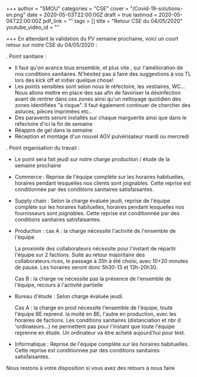 +++
author = "SMOU"
categories = "CSE"
cover = "/Covid-19-solutions-en.png"
date = 2020-05-03T22:00:00Z
draft = true
lastmod = 2020-05-04T22:00:00Z
pdf_link = ""
tags = []
title = "Retour CSE du 04/05/2020"
youtube_video_id = ""

+++
En attendant la validation du PV semaine prochaine, voici un court retour sur notre CSE du 04/05/2020 :

. Point sanitaire :

* Il faut qu'on avance tous ensemble, et plus vite , sur l'amélioration de nos conditions sanitaires. N'hésitez pas à faire des suggestions à vos TL lors des kick off et initier quelque chose!
* Les points sensibles sont selon nous le réfectoire, les vestiaires, WC... Nous allons mettre en place des sas afin de favoriser la désinfection avant de rentrer dans ces zones ainsi qu'un nettoyage quotidien des zones identifiées "à risque". Il faut également continuer de chercher des astuces, pièces imprimées etc..
* Des paravents seront installés sur chaque marguerite ainsi que dans le réfectoire d'ici la fin de semaine
* Réappro de gel dans la semaine
* Réception et montage d'un nouvel AGV pulvérisateur mardi ou mercredi

. Point organisation du travail :

* Le point sera fait jeudi sur notre charge production / étude de la semaine prochaine
* Commerce : Reprise de l'équipe complète sur les horaires habituelles, horaires pendant lesquelles nos clients sont joignables. Cette reprise est conditionnée par des conditions sanitaires satisfaisantes.
* Supply chain : Selon la charge évaluée jeudi, reprise de l'équipe complète sur les horaires habituelles, horaires pendant lesquelles nos fournisseurs sont joignables. Cette reprise est conditionnée par des conditions sanitaires satisfaisantes.
* Production : cas A : la charge nécessite l'activité de l'ensemble de l'équipe

  La proximité des collaborateurs nécessite pour l'instant de répartir l'équipe sur 2 factions. Suite au retour majoritaire des collaborateurs.rices, le passage à 35h à été choisi, avec 10+20 minutes de pause. Les horaires seront donc 5h30-13 et 13h-20h30.

  Cas B : la charge ne nécessite pas la présence de l'ensemble de l'équipe, recours à l'activité partielle
* Bureau d'étude : Selon charge évaluée jeudi.

  Cas A : la charge en prod nécessite l'ensemble de l'équipe, toute l'équipe BE reprend. la moité en BE, l'autre en production, avec les horaires de factions. Les conditions sanitaires (distanciation et nbr d 'ordinateurs...) ne permettent pas pour l'instant que toute l'équipe reprenne en étude. Un ordinateur va être acheté aujourd'hui pour test.
* Informatique : Reprise de l'équipe complète sur les horaires habituelles. Cette reprise est conditionnée par des conditions sanitaires satisfaisantes.

Nous restons à votre disposition si vous avez des retours à nous faire